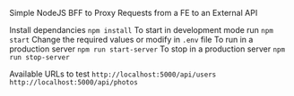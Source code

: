 Simple NodeJS BFF to Proxy Requests from a FE to an External API

Install dependancies `npm install`
To start in development mode run `npm start`
Change the required values or modify in `.env` file
To run in a production server `npm run start-server`
To stop in a production server `npm run stop-server`

Available URLs to test
`http://localhost:5000/api/users`
`http://localhost:5000/api/photos`